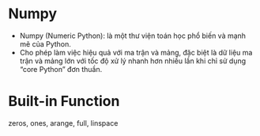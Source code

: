 # Numpy
- Numpy (Numeric Python): là một thư viện toán học phổ biến và mạnh mẽ của Python. 
- Cho phép làm việc hiệu quả với ma trận và mảng, đặc biệt là dữ liệu ma trận và mảng lớn với tốc độ xử lý nhanh hơn nhiều lần khi chỉ sử dụng “core Python” đơn thuần.

# Built-in Function
zeros, ones, arange, full, linspace